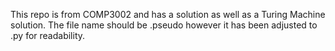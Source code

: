 This repo is from COMP3002 and has a solution as well as a Turing Machine solution.
The file name should be .pseudo however it has been adjusted to .py for readability.
